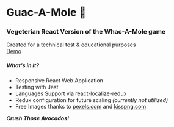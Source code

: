 
# Guac-A-Mole 🥑
### **Vegeterian React Version of the Whac-A-Mole game**
Created for a technical test & educational purposes\
[Demo](https://guac-a-mole.herokuapp.com/)

##### What's in it?
- Responsive React Web Application
- Testing with Jest  
- Languages Support via react-localize-redux
- Redux configuration for future scaling *(currently not utilized)*
 - Free Images thanks to [pexels.com](https://www.pexels.com) and [kisspng.com](https://www.kisspng.com/)

***Crush Those Avocados!***